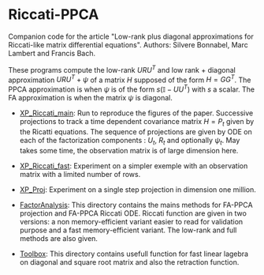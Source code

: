 # Riccati-PPCA
Companion code for the article "Low-rank plus diagonal approximations for Riccati-like matrix differential equations". Authors: Silvere Bonnabel, Marc Lambert and Francis Bach.

These programs compute the low-rank $URU^T$ and low rank + diagonal approximation $URU^T+\psi$ of a matrix $H$ supposed of the form $H=GG^T$. The PPCA approximation is when $\psi$ is of the form $s(\mathbb{I}-UU^T)$ with $s$ a scalar. The FA approximation is when the matrix $\psi$ is diagonal.

- [XP_Riccati_main][1]: Run to reproduce the figures of the paper. Successive projections to track a time dependent covariance matrix $H=P_t$ given by the Ricatti equations. The sequence of projections are given by ODE on each of the factorization components : $U_t$, $R_t$ and optionally $\psi_t$. 
May takes some time, the observation matrix is of large dimension here.

- [XP_Riccati_fast][1]: Experiment on a simpler exemple with an observation matrix with a limited number of rows.

- [XP_Proj][3]: Experiment on a single step projection in dimension one million.

- [FactorAnalysis][4]: This directory contains the mains methods for FA-PPCA projection and FA-PPCA Riccati ODE. Riccati function are given in  two versions: a non memory-efficient variant easier to read for validation purpose and a fast memory-efficient variant. The low-rank and full methods are also given. 

- [Toolbox][5]: This directory contains usefull function for fast linear lagebra on diagonal and square root matrix and also the retraction function.

[1]: ./XP_Riccati_main.m
[2]: ./AdditionalXP/XP_Riccati_fast.m
[3]: ./AdditionalXP/XP_Proj.m
[4]: ./FactorAnalysis 
[5]: ./Toolbox

